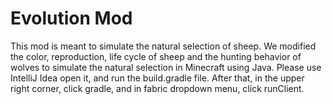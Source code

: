 # Evolution Mod
This mod is meant to simulate the natural selection of sheep.
We modified the color, reproduction, life cycle of sheep and the hunting behavior of wolves to simulate the natural selection in Minecraft using Java. 
Please use IntelliJ Idea open it, and run the build.gradle file.
After that, in the upper right corner, click gradle, and in fabric dropdown menu, click runClient.